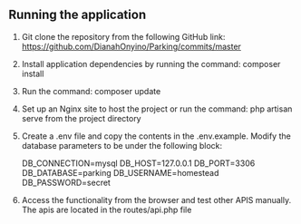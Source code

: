 ## Running the application
1. Git clone the repository from the following GitHub link: 
https://github.com/DianahOnyino/Parking/commits/master

2. Install application dependencies by running the command: composer install

3. Run the command: composer update

4. Set up an Nginx site to host the project or run the command: php artisan serve from the project directory

5. Create a .env file and copy the contents in the .env.example. Modify the database parameters to be under the 
following block:

    DB_CONNECTION=mysql
    DB_HOST=127.0.0.1
    DB_PORT=3306
    DB_DATABASE=parking
    DB_USERNAME=homestead
    DB_PASSWORD=secret

6. Access the functionality from the browser and test other APIS manually. The apis are located in the routes/api.php
 file
